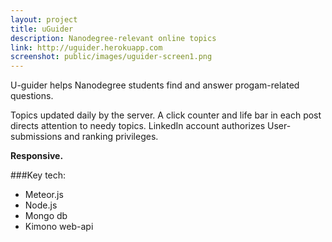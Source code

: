```yaml
---
layout: project
title: uGuider
description: Nanodegree-relevant online topics
link: http://uguider.herokuapp.com
screenshot: public/images/uguider-screen1.png
---
```

U-guider helps Nanodegree students find and answer progam-related questions.

Topics updated daily by the server. A click counter and life bar in each post directs attention to needy topics. LinkedIn account authorizes User-submissions and ranking privileges.

**Responsive.**

###Key tech:
- Meteor.js
- Node.js
- Mongo db
- Kimono web-api
